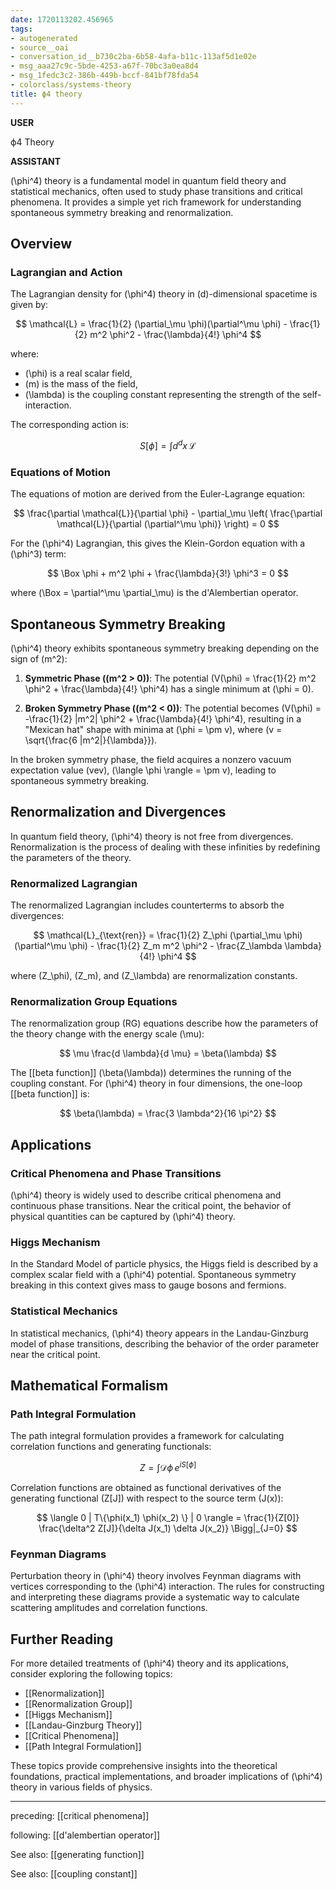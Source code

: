 ```yaml
---
date: 1720113202.456965
tags:
- autogenerated
- source__oai
- conversation_id__b730c2ba-6b58-4afa-b11c-113af5d1e02e
- msg_aaa27c9c-5bde-4253-a67f-70bc3a0ea8d4
- msg_1fedc3c2-386b-449b-bccf-841bf78fda54
- colorclass/systems-theory
title: ϕ4 theory
---
```


**USER**

ϕ4 Theory


**ASSISTANT**

\(\phi^4\) theory is a fundamental model in quantum field theory and statistical mechanics, often used to study phase transitions and critical phenomena. It provides a simple yet rich framework for understanding spontaneous symmetry breaking and renormalization.

## Overview

### Lagrangian and Action

The Lagrangian density for \(\phi^4\) theory in \(d\)-dimensional spacetime is given by:

$$
\mathcal{L} = \frac{1}{2} (\partial_\mu \phi)(\partial^\mu \phi) - \frac{1}{2} m^2 \phi^2 - \frac{\lambda}{4!} \phi^4
$$

where:
- \(\phi\) is a real scalar field,
- \(m\) is the mass of the field,
- \(\lambda\) is the coupling constant representing the strength of the self-interaction.

The corresponding action is:

$$
S[\phi] = \int d^d x \, \mathcal{L}
$$

### Equations of Motion

The equations of motion are derived from the Euler-Lagrange equation:

$$
\frac{\partial \mathcal{L}}{\partial \phi} - \partial_\mu \left( \frac{\partial \mathcal{L}}{\partial (\partial^\mu \phi)} \right) = 0
$$

For the \(\phi^4\) Lagrangian, this gives the Klein-Gordon equation with a \(\phi^3\) term:

$$
\Box \phi + m^2 \phi + \frac{\lambda}{3!} \phi^3 = 0
$$

where \(\Box = \partial^\mu \partial_\mu\) is the d'Alembertian operator.

## Spontaneous Symmetry Breaking

\(\phi^4\) theory exhibits spontaneous symmetry breaking depending on the sign of \(m^2\):

1. **Symmetric Phase (\(m^2 > 0\))**: The potential \(V(\phi) = \frac{1}{2} m^2 \phi^2 + \frac{\lambda}{4!} \phi^4\) has a single minimum at \(\phi = 0\).

2. **Broken Symmetry Phase (\(m^2 < 0\))**: The potential becomes \(V(\phi) = -\frac{1}{2} |m^2| \phi^2 + \frac{\lambda}{4!} \phi^4\), resulting in a "Mexican hat" shape with minima at \(\phi = \pm v\), where \(v = \sqrt{\frac{6 |m^2|}{\lambda}}\).

In the broken symmetry phase, the field acquires a nonzero vacuum expectation value (vev), \(\langle \phi \rangle = \pm v\), leading to spontaneous symmetry breaking.

## Renormalization and Divergences

In quantum field theory, \(\phi^4\) theory is not free from divergences. Renormalization is the process of dealing with these infinities by redefining the parameters of the theory. 

### Renormalized Lagrangian

The renormalized Lagrangian includes counterterms to absorb the divergences:

$$
\mathcal{L}_{\text{ren}} = \frac{1}{2} Z_\phi (\partial_\mu \phi)(\partial^\mu \phi) - \frac{1}{2} Z_m m^2 \phi^2 - \frac{Z_\lambda \lambda}{4!} \phi^4
$$

where \(Z_\phi\), \(Z_m\), and \(Z_\lambda\) are renormalization constants.

### Renormalization Group Equations

The renormalization group (RG) equations describe how the parameters of the theory change with the energy scale \(\mu\):

$$
\mu \frac{d \lambda}{d \mu} = \beta(\lambda)
$$

The [[beta function]] \(\beta(\lambda)\) determines the running of the coupling constant. For \(\phi^4\) theory in four dimensions, the one-loop [[beta function]] is:

$$
\beta(\lambda) = \frac{3 \lambda^2}{16 \pi^2}
$$

## Applications

### Critical Phenomena and Phase Transitions

\(\phi^4\) theory is widely used to describe critical phenomena and continuous phase transitions. Near the critical point, the behavior of physical quantities can be captured by \(\phi^4\) theory.

### Higgs Mechanism

In the Standard Model of particle physics, the Higgs field is described by a complex scalar field with a \(\phi^4\) potential. Spontaneous symmetry breaking in this context gives mass to gauge bosons and fermions.

### Statistical Mechanics

In statistical mechanics, \(\phi^4\) theory appears in the Landau-Ginzburg model of phase transitions, describing the behavior of the order parameter near the critical point.

## Mathematical Formalism

### Path Integral Formulation

The path integral formulation provides a framework for calculating correlation functions and generating functionals:

$$
Z = \int \mathcal{D}\phi \, e^{iS[\phi]}
$$

Correlation functions are obtained as functional derivatives of the generating functional \(Z[J]\) with respect to the source term \(J(x)\):

$$
\langle 0 | T\{\phi(x_1) \phi(x_2) \} | 0 \rangle = \frac{1}{Z[0]} \frac{\delta^2 Z[J]}{\delta J(x_1) \delta J(x_2)} \Bigg|_{J=0}
$$

### Feynman Diagrams

Perturbation theory in \(\phi^4\) theory involves Feynman diagrams with vertices corresponding to the \(\phi^4\) interaction. The rules for constructing and interpreting these diagrams provide a systematic way to calculate scattering amplitudes and correlation functions.

## Further Reading

For more detailed treatments of \(\phi^4\) theory and its applications, consider exploring the following topics:

- [[Renormalization]]
- [[Renormalization Group]]
- [[Higgs Mechanism]]
- [[Landau-Ginzburg Theory]]
- [[Critical Phenomena]]
- [[Path Integral Formulation]]

These topics provide comprehensive insights into the theoretical foundations, practical implementations, and broader implications of \(\phi^4\) theory in various fields of physics.


---

preceding: [[critical phenomena]]  


following: [[d'alembertian operator]]

See also: [[generating function]]


See also: [[coupling constant]]